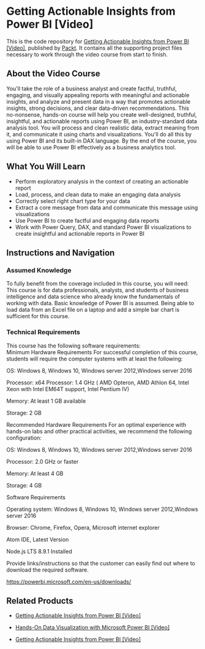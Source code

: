 # Getting Actionable Insights from Power BI [Video]
This is the code repository for [Getting Actionable Insights from Power BI [Video]](https://www.packtpub.com/big-data-and-business-intelligence/getting-actionable-insights-power-bi-video?utm_source=github&utm_medium=repository&utm_campaign=9781789809084), published by [Packt](https://www.packtpub.com/?utm_source=github). It contains all the supporting project files necessary to work through the video course from start to finish.
## About the Video Course
You'll take the role of a business analyst and create factful, truthful, engaging, and visually appealing reports with meaningful and actionable insights, and analyze and present data in a way that promotes actionable insights, strong decisions, and clear data-driven recommendations. This no-nonsense, hands-on course will help you create well-designed, truthful, insightful, and actionable reports using Power BI, an industry-standard data analysis tool. You will process and clean realistic data, extract meaning from it, and communicate it using charts and visualizations. You'll do all this by using Power BI and its built-in DAX language. By the end of the course, you will be able to use Power BI effectively as a business analytics tool.

<H2>What You Will Learn</H2>
<DIV class=book-info-will-learn-text>
<UL>
<LI>Perform exploratory analysis in the context of creating an actionable report 
<LI>Load, process, and clean data to make an engaging data analysis 
<LI>Correctly select right chart type for your data 
<LI>Extract a core message from data and communicate this message using visualizations 
<LI>Use Power BI to create factful and engaging data reports 
<LI>Work with Power Query, DAX, and standard Power BI visualizations to create insightful and actionable reports in Power BI </LI></UL></DIV>

## Instructions and Navigation
### Assumed Knowledge
To fully benefit from the coverage included in this course, you will need:<br/>
This course is for data professionals, analysts, and students of business intelligence and data science who already know the fundamentals of working with data. Basic knowledge of Power BI is assumed. Being able to load data from an Excel file on a laptop and add a simple bar chart is sufficient for this course.
### Technical Requirements
This course has the following software requirements:<br/>
Minimum Hardware Requirements
For successful completion of this course, students will require the computer systems with at least the following:


OS: Windows 8, Windows 10, Windows server 2012,Windows server 2016



Processor: x64 Processor: 1.4 GHz ( AMD Opteron, AMD Athlon 64, Intel Xeon with Intel EM64T support, Intel Pentium IV)



Memory: At least 1 GB available



Storage: 2 GB


Recommended Hardware Requirements
For an optimal experience with hands-on labs and other practical activities, we recommend the following configuration:


OS: Windows 8, Windows 10, Windows server 2012,Windows server 2016



Processor: 2.0 GHz or faster



Memory: At least 4 GB



Storage: 4 GB


Software Requirements

Operating system: Windows 8, Windows 10, Windows server 2012,Windows server 2016 



Browser: Chrome, Firefox, Opera, Microsoft internet explorer



Atom IDE, Latest Version



Node.js LTS 8.9.1 Installed


Provide links/instructions so that the customer can easily find out where to download the required software.

https://powerbi.microsoft.com/en-us/downloads/

## Related Products
* [Getting Actionable Insights from Power BI [Video]](https://www.packtpub.com/big-data-and-business-intelligence/getting-actionable-insights-power-bi-video?utm_source=github&utm_medium=repository&utm_campaign=9781789809084)

* [Hands-On Data Visualization with Microsoft Power BI [Video]](https://www.packtpub.com/big-data-and-business-intelligence/hands-data-visualization-microsoft-power-bi-video?utm_source=github&utm_medium=repository&utm_campaign=9781789805185)

* [Getting Actionable Insights from Power BI [Video]](https://www.packtpub.com/big-data-and-business-intelligence/getting-actionable-insights-power-bi-video?utm_source=github&utm_medium=repository&utm_campaign=9781789809084)

